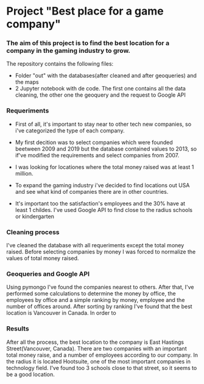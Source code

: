 # Project "Best place for a game company"

### The aim of this project is to find the best location for a company in the gaming industry to grow. 
The repository contains the following files:
  - Folder "out" with the databases(after cleaned and after geoqueries) and the maps
  - 2 Jupyter notebook with de code. The first one contains all the data cleaning, the other one the geoquery and the request to Google API
  
### Requeriments

- First of all, it's important to stay near to other tech new companies, so i've categorized the type of each company.

- My first decition was to select companies which were founded beetween 2009 and 2019 but the database contained values to 2013, so if've modified the requirements and select companies from 2007.

- I was looking for locationes where the total money raised was at least 1 million. 

- To expand the gaming industry i've decided to find locations out USA and see what kind of companies there are in other countries.

- It's important too the satisfaction's employees and the 30% have at least 1 childes. I've used Google API to find close to the radius schools or kindergarten

### Cleaning process

I've cleaned the database with all requeriments except the total money raised. Before selecting companies by money I was forced to normalize the values of total money raised. 

### Geoqueries and Google API

Using pymongo I've found the companies nearest to others. After that, I've performed some calculations to determine the money by office, the employees by office and a simple ranking by money, employee and the number of offices around. After sorting by ranking I've found that the best location is Vancouver in Canada. In order to 

### Results

After all the process, the best location to the company is East Hastings Street(Vancouver, Canada). There are two companies with an important total money raise, and a number of employees according to our company. In the radius it is located Hootsuite, one of the most important companies in technology field. I've found too 3 schools close to that street, so it seems to be a good location.
